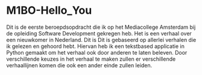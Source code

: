 # M1BO-Hello_You

Dit is de eerste beroepdsopdracht die ik op het Mediacollege Amsterdam bij de opleiding Software Development gekregen heb. Het is een verhaal over een nieuwkomer in Nederland. Dit is Dit is gebaseerd op allerlei verhalen die ik gelezen en gehoord hebt. Hiervan heb ik een tekstbased applicatie in Python gemaakt om het verhaal ook door anderen te laten beleven. Door verschillende keuzes in het verhaal te maken zullen er verschillende verhaallijnen komen die ook een ander einde zullen leiden.
